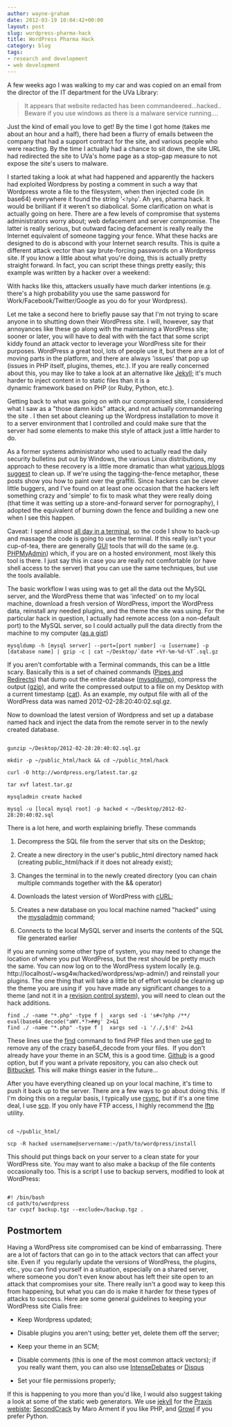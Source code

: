 ```yaml
---
author: wayne-graham
date: 2012-03-19 10:04:42+00:00
layout: post
slug: wordpress-pharma-hack
title: WordPress Pharma Hack
category: blog
tags:
- research and development
- web development
---
```


A few weeks ago I was walking to my car and was copied on an email from the director of the IT department for the UVa Library:


> It appears that website redacted has been commandeered…hacked.. Beware if you use windows as there is a malware service running….


Just the kind of email you love to get! By the time I got home (takes me about an hour and a half), there had been a flurry of emails between the company that had a support contract for the site, and various people who were reacting. By the time I actually had a chance to sit down, the site URL had redirected the site to UVa's home page as a stop-gap measure to not expose the site's users to malware.

I started taking a look at what had happened and apparently the hackers had exploited Wordpress by posting a comment in such a way that Wordpress wrote a file to the filesystem, when then injected code (in base64) everywhere it found the string '`<?php`'. Ah yes, pharma hack. It would be brilliant if it weren't so diabolical. Some clarification on what is actually going on here. There are a few levels of compromise that systems administrators worry about; web defacement and server compromise. The latter is really serious, but outward facing defacement is really really the Internet equivalent of someone tagging your fence. What these hacks are designed to do is abscond with your Internet search results. This is quite a different attack vector than say brute-forcing passwords on a Wordpress site. If you know a little about what you're doing, this is actually pretty straight forward. In fact, you can script these things pretty easily; this example was written by a hacker over a weekend:



With hacks like this, attackers usually have much darker intentions (e.g. there's a high probability you use the same password for Work/Facebook/Twitter/Google as you do for your Wordpress).

Let me take a second here to briefly pause say that I'm not trying to scare anyone in to shutting down their WordPress site. I will, however, say that annoyances like these go along with the maintaining a WordPress site; sooner or later, you will have to deal with with the fact that some script kiddy found an attack vector to leverage your WordPress site for their purposes. WordPress a great tool, lots of people use it, but there are a lot of moving parts in the platform, and there are always 'issues' that pop up (issues in PHP itself, plugins, themes, etc.). If you are really concerned about this, you may like to take a look at an alternative like [Jekyll](http://jekyllrb.com/); it's much harder to inject content in to static files than it is a dynamic framework based on PHP (or Ruby, Python, etc.).

Getting back to what was going on with our compromised site, I considered what I saw as a "those damn kids" attack, and not actually commandeering the site . I then set about cleaning up the Wordpress installation to move it to a server environment that I controlled and could make sure that the server had some elements to make this style of attack just a little harder to do.

As a former systems administrator who used to actually read the daily security bulletins put out by Windows, the various Linux distributions, my approach to these recovery is a little more dramatic than what [various blogs suggest](http://blog.sucuri.net/2010/05/simple-cleanup-solution-for-the-latest-wordpress-hack.html) to clean up. If we're using the tagging-the-fence metaphor, these posts show you how to paint over the graffiti. Since hackers can be clever little buggers, and I've found on at least one occasion that the hackers left something crazy and 'simple' to fix to mask what they were really doing (that time it was setting up a store-and-forward server for pornography), I adopted the equivalent of burning down the fence and building a new one when I see this happen.

Caveat: I spend almost [all day in a terminal](https://scholarslab.org/dh-developer/customizing-bash/), so the code I show to back-up and massage the code is going to use the terminal. If this really isn't your cup-of-tea, there are generally [GUI](http://en.wikipedia.org/wiki/Graphical_user_interface) tools that will do the same (e.g. [PHPMyAdmin](http://www.phpmyadmin.net/home_page/index.php)) which, if you are on a hosted environment, most likely this tool is there. I just say this in case you are really not comfortable (or have shell access to the server) that you can use the same techniques, but use the tools available.

The basic workflow I was using was to get all the data out the MySQL server, and the WordPress theme that was 'infected' on to my local machine, download a fresh version of WordPress, import the WordPress data, reinstall any needed plugins, and the theme the site was using. For the particular hack in question, I actually had remote access (on a non-default port) to the MySQL server, so I could actually pull the data directly from the machine to my computer ([as a gist](https://gist.github.com/883062))

```
mysqldump -h [mysql server] --port=[port number] -u [username] -p [database name] | gzip -c | cat ~/Desktop/`date +%Y-%m-%d-%T`.sql.gz
```

If you aren't comfortable with a Terminal commands, this can be a little scary. Basically this is a set of chained commands ([Pipes and Redirects](http://www.westwind.com/reference/os-x/commandline/pipes.html)) that dump out the entire database ([mysqldump](http://dev.mysql.com/doc/refman/5.1/en/mysqldump.html)), compress the output ([gzip](http://www.gzip.org/)), and write the compressed output to a file on my Desktop with a current timestamp ([cat](http://en.wikipedia.org/wiki/Cat_(Unix))). As an example, my output file with all of the WordPress data was named 2012-02-28:20:40:02.sql.gz.

Now to download the latest version of Wordpress and set up a database named hack and inject the data from the remote server in to the newly created database.

```

gunzip ~/Desktop/2012-02-28:20:40:02.sql.gz

mkdir -p ~/public_html/hack && cd ~/public_html/hack

curl -O http://wordpress.org/latest.tar.gz

tar xvf latest.tar.gz

mysqladmin create hacked

mysql -u [local mysql root] -p hacked < ~/Desktop/2012-02-28:20:40:02.sql

```

There is a lot here, and worth explaining briefly. These commands




1. Decompress the SQL file from the server that sits on the Desktop;


2. Create a new directory in the user's public_html directory named hack (creating public_html/hack if it does not already exist);


3. Changes the terminal in to the newly created directory (you can chain multiple commands together with the && operator)


4. Downloads the latest version of WordPress with [cURL](http://en.wikipedia.org/wiki/CURL);


5. Creates a new database on you local machine named "hacked" using the [mysqladmin](http://dev.mysql.com/doc/refman/5.5/en/mysqladmin.html) command;


6. Connects to the local MySQL server and inserts the contents of the SQL file generated earlier


If you are running some other type of system, you may need to change the location of where you put WordPress, but the rest should be pretty much the same. You can now log on to the WordPress system locally (e.g. http://localhost/~wsg4w/hacked/wordpress/wp-admin/) and reinstall your plugins. The one thing that will take a little bit of effort would be cleaning up the theme you are using if  you have made any significant changes to a theme (and not it in a [revision control system](http://en.wikipedia.org/wiki/Revision_control)), you will need to clean out the hack additions.

```
find ./ -name "*.php" -type f |  xargs sed -i 's#<?php /**/ eval(base64_decode("aWY.*?>##g' 2>&1
find ./ -name "*.php" -type f |  xargs sed -i '/./,$!d' 2>&1
```

These lines use the [find](http://en.wikipedia.org/wiki/Find) command to find PHP files and then use [sed](http://www.grymoire.com/Unix/Sed.html) to remove any of the crazy base64_decode from your files.  If you don't already have your theme in an SCM, this is a good time. [Github](https://github.com/) is a good option, but if you want a private repository, you can also check out [Bitbucket](https://bitbucket.org/). This will make things easier in the future...

After you have everything cleaned up on your local machine, it's time to push it back up to the server. There are a few ways to go about doing this. If I'm doing this on a regular basis, I typically use [rsync](http://en.wikipedia.org/wiki/Rsync), but if it's a one time deal, I use [scp](http://en.wikipedia.org/wiki/Scp). If you only have FTP access, I highly recommend the [lftp](http://lftp.yar.ru/) utility.

```

cd ~/public_html/

scp -R hacked username@servername:~/path/to/wordpress/install

```

This should put things back on your server to a clean state for your WordPress site. You may want to also make a backup of the file contents occasionally too. This is a script I use to backup servers, modified to look at WordPress:

```

#! /bin/bash
cd path/to/wordpress
tar cvpzf backup.tgz --exclude=/backup.tgz .

```


## Postmortem


Having a WordPress site compromised can be kind of embarrassing. There are a lot of factors that can go in to the attack vectors that can affect your site. Even if  you regularly update the versions of WordPress, the plugins, etc., you can find yourself in a situation, especially on a shared server, where someone you don't even know about has left their site open to an attack that compromises your site. There really isn't a good way to keep this from happening, but what you can do is make it harder for these types of attacks to success. Here are some general guidelines to keeping your WordPress site Cialis free:



	
  * Keep Wordpress updated;

	
  * Disable plugins you aren't using; better yet, delete them off the server;

	
  * Keep your theme in an SCM;

	
  * Disable comments (this is one of the most common attack vectors); if you really want them, you can also use [IntenseDebates](http://intensedebate.com/) or [Disqus](http://disqus.com/)

	
  * Set your file permissions properly;


If this is happening to you more than you'd like, I would also suggest taking a look at some of the static web generators. We use [jekyll](http://jekyllrb.com/) for the [Praxis webiste](http://praxis.scholarslab.org); [SecondCrack](https://github.com/marcoarment/secondcrack) by Maro Arment if you like PHP, and [Growl](https://github.com/xfire/growl/) if you prefer Python.
